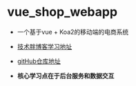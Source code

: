 # vue_shop_webapp

* 一个基于vue + Koa2的移动端的电商系统
* [技术胖博客学习地址](https://jspang.com/posts/2018/04/28/vue-koa2.html)
* [gitHub仓库地址](https://github.com/shenghy/SmileVue)

* **核心学习点在于后台服务和数据交互**
